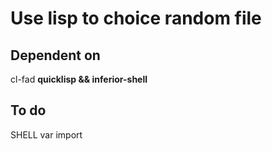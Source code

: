 # Use lisp to choice random file

## Dependent on

cl-fad
**quicklisp && inferior-shell**

## To do

SHELL var import